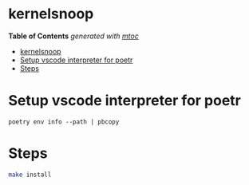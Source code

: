 # kernelsnoop

<!-- START OF TOC !DO NOT EDIT THIS CONTENT MANUALLY-->
**Table of Contents**  *generated with [mtoc](https://github.com/containerscrew/mtoc)*
- [kernelsnoop](#kernelsnoop)
- [Setup vscode interpreter for poetr](#setup-vscode-interpreter-for-poetr)
- [Steps](#steps)
<!-- END OF TOC -->
# Setup vscode interpreter for poetr

```shell
poetry env info --path | pbcopy
```

# Steps

```bash
make install
```
